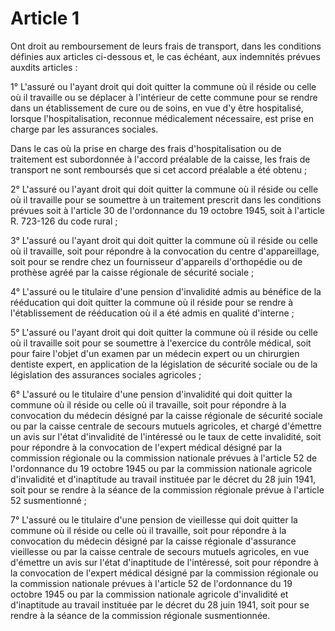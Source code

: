 # Article 1

Ont droit au remboursement de leurs frais de transport, dans les conditions définies aux articles ci-dessous et, le cas échéant, aux indemnités prévues auxdits articles :

1° L'assuré ou l'ayant droit qui doit quitter la commune où il réside ou celle où il travaille ou se déplacer à l'intérieur de cette commune pour se rendre dans un établissement de cure ou de soins, en vue d'y être hospitalisé, lorsque l'hospitalisation, reconnue médicalement nécessaire, est prise en charge par les assurances sociales.

Dans le cas où la prise en charge des frais d'hospitalisation ou de traitement est subordonnée à l'accord préalable de la caisse, les frais de transport ne sont remboursés que si cet accord préalable a été obtenu ;

2° L'assuré ou l'ayant droit qui doit quitter la commune où il réside ou celle où il travaille pour se soumettre à un traitement prescrit dans les conditions prévues soit à l'article 30 de l'ordonnance du 19 octobre 1945, soit à l'article R. 723-126 du code rural ;

3° L'assuré ou l'ayant droit qui doit quitter la commune où il réside ou celle où il travaille, soit pour répondre à la convocation du centre d'appareillage, soit pour se rendre chez un fournisseur d'appareils d'orthopédie ou de prothèse agréé par la caisse régionale de sécurité sociale ;

4° L'assuré ou le titulaire d'une pension d'invalidité admis au bénéfice de la rééducation qui doit quitter la commune où il réside pour se rendre à l'établissement de rééducation où il a été admis en qualité d'interne ;

5° L'assuré ou l'ayant droit qui doit quitter la commune où il réside ou celle où il travaille soit pour se soumettre à l'exercice du contrôle médical, soit pour faire l'objet d'un examen par un médecin expert ou un chirurgien dentiste expert, en application de la législation de sécurité sociale ou de la législation des assurances sociales agricoles ;

6° L'assuré ou le titulaire d'une pension d'invalidité qui doit quitter la commune où il réside ou celle où il travaille, soit pour répondre à la convocation du médecin désigné par la caisse régionale de sécurité sociale ou par la caisse centrale de secours mutuels agricoles, et chargé d'émettre un avis sur l'état d'invalidité de l'intéressé ou le taux de cette invalidité, soit pour répondre à la convocation de l'expert médical désigné par la commission régionale ou la commission nationale prévues à l'article 52 de l'ordonnance du 19 octobre 1945 ou par la commission nationale agricole d'invalidité et d'inaptitude au travail instituée par le décret du 28 juin 1941, soit pour se rendre à la séance de la commission régionale prévue à l'article 52 susmentionné ;

7° L'assuré ou le titulaire d'une pension de vieillesse qui doit quitter la commune où il réside ou celle où il travaille, soit pour répondre à la convocation du médecin désigné par la caisse régionale d'assurance vieillesse ou par la caisse centrale de secours mutuels agricoles, en vue d'émettre un avis sur l'état d'inaptitude de l'intéressé, soit pour répondre à la convocation de l'expert médical désigné par la commission régionale ou la commission nationale prévues à l'article 52 de l'ordonnance du 19 octobre 1945 ou par la commission nationale agricole d'invalidité et d'inaptitude au travail instituée par le décret du 28 juin 1941, soit pour se rendre à la séance de la commission régionale susmentionnée.
